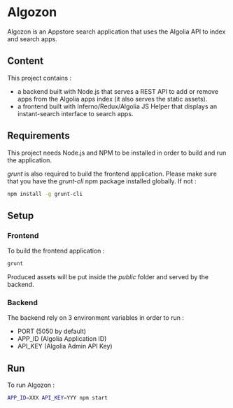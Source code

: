 # Algozon

Algozon is an Appstore search application that uses the Algolia API to index and search apps.

## Content
This project contains :

* a backend built with Node.js that serves a REST API to add or remove apps from the Algolia apps index (it also serves the static assets).
* a frontend built with Inferno/Redux/Algolia JS Helper that displays an instant-search interface to search apps.

## Requirements

This project needs Node.js and NPM to be installed in order to build and run the application.

*grunt* is also required to build the frontend application. Please make sure that you have the *grunt-cli* npm package installed globally.
If not :

```bash
npm install -g grunt-cli
```

## Setup

### Frontend

To build the frontend application :

```bash
grunt
```

Produced assets will be put inside the *public* folder and served by the backend.

### Backend

The backend rely on 3 environment variables in order to run :

* PORT (5050 by default)
* APP_ID (Algolia Application ID)
* API_KEY (Algolia Admin API Key)

## Run

To run Algozon :
```bash
APP_ID=XXX API_KEY=YYY npm start
```